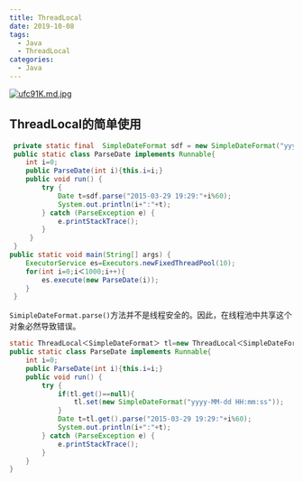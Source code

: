 ```yaml
---
title: ThreadLocal
date: 2019-10-08
tags:
  - Java
  - ThreadLocal
categories:
  - Java
---
```


[![ufc91K.md.jpg](https://s2.ax1x.com/2019/10/08/ufc91K.md.jpg)](https://imgchr.com/i/ufc91K)

## ThreadLocal的简单使用

```java
 private static final  SimpleDateFormat sdf = new SimpleDateFormat("yyyy-MM-dd HH:mm:ss");
 public static class ParseDate implements Runnable{
    int i=0;
    public ParseDate(int i){this.i=i;}
    public void run() {
        try {
            Date t=sdf.parse("2015-03-29 19:29:"+i%60);
            System.out.println(i+":"+t);
        } catch (ParseException e) {
            e.printStackTrace();
        }
     }
 }
public static void main(String[] args) {
    ExecutorService es=Executors.newFixedThreadPool(10);
    for(int i=0;i＜1000;i++){
        es.execute(new ParseDate(i));
    }
 }
```

`SimipleDateFormat.parse()`方法并不是线程安全的。因此，在线程池中共享这个对象必然导致错误。

```java
static ThreadLocal＜SimpleDateFormat＞ tl=new ThreadLocal＜SimpleDateFormat＞();
public static class ParseDate implements Runnable{
    int i=0;
    public ParseDate(int i){this.i=i;}
    public void run() {
        try {
            if(tl.get()==null){
                tl.set(new SimpleDateFormat("yyyy-MM-dd HH:mm:ss"));
            }
            Date t=tl.get().parse("2015-03-29 19:29:"+i%60);
            System.out.println(i+":"+t);
        } catch (ParseException e) {
            e.printStackTrace();
        }
    }
}
```

